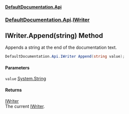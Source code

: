 #### [DefaultDocumentation.Api](index.md 'index')
### [DefaultDocumentation.Api](index.md#DefaultDocumentation.Api 'DefaultDocumentation.Api').[IWriter](IWriter.md 'DefaultDocumentation.Api.IWriter')

## IWriter.Append(string) Method

Appends a string at the end of the documentation text.

```csharp
DefaultDocumentation.Api.IWriter Append(string value);
```
#### Parameters

<a name='DefaultDocumentation.Api.IWriter.Append(string).value'></a>

`value` [System.String](https_//docs.microsoft.com/en-us/dotnet/api/System.String 'System.String')

#### Returns
[IWriter](IWriter.md 'DefaultDocumentation.Api.IWriter')  
The current [IWriter](IWriter.md 'DefaultDocumentation.Api.IWriter').